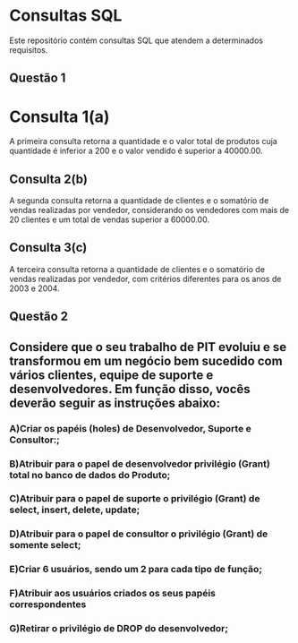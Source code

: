 # Consultas SQL

Este repositório contém consultas SQL que atendem a determinados requisitos.

## Questão 1
# Consulta 1(a)

A primeira consulta retorna a quantidade e o valor total de produtos cuja quantidade é inferior a 200 e o valor vendido é superior a 40000.00.

## Consulta 2(b)

A segunda consulta retorna a quantidade de clientes e o somatório de vendas realizadas por vendedor, considerando os vendedores com mais de 20 clientes e um total de vendas superior a 60000.00.

## Consulta 3(c)

A terceira consulta retorna a quantidade de clientes e o somatório de vendas realizadas por vendedor, com critérios diferentes para os anos de 2003 e 2004.
## Questão 2

## Considere que o seu trabalho de PIT evoluiu e se transformou em um negócio bem sucedido com vários clientes, equipe de suporte e desenvolvedores. Em função disso, vocês deverão seguir as instruções abaixo:

### A)Criar os papéis (holes) de Desenvolvedor, Suporte e Consultor:;
### B)Atribuir para o papel de desenvolvedor privilégio (Grant)  total no banco de dados do Produto;
### C)Atribuir para o papel de suporte o privilégio (Grant) de select, insert, delete, update;
### D)Atribuir para o papel de consultor o privilégio  (Grant) de somente select;
### E)Criar 6 usuários, sendo um 2 para cada tipo de função;
### F)Atribuir aos usuários criados os seus papéis correspondentes 
### G)Retirar o privilégio de DROP do desenvolvedor;



